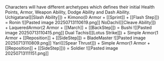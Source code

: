Characters will have different archetypes which defines their initial Health Points, Armor, Weapon Ability, Dodge Ability and Dash Ability.
Uchigatana([[Slash Ability]]) + Kimono(0 Armor + [[Sprint]] + [[Flash Step]]) = Ronin
![[Pasted image 20250713110619.png]]
NoDachi([[Cleave Ability]]) + LaqueredArmor(2 Armor + [[March]] + [[BackStep]]) = Bushi 
![[Pasted image 20250713110415.png]]
Dual Tachis([[Lotus Strike]]) + Simple Armor(1 Armor + [[Reposition]] + [[SideStep]]) = BladeMaster
![[Pasted image 20250713110809.png]]
Yari([[Spear Thrust]]) + Simple Armor(1 Armor + [[Reposition]] + [[SideStep]])) = Soldier
![[Pasted image 20250713111151.png]]